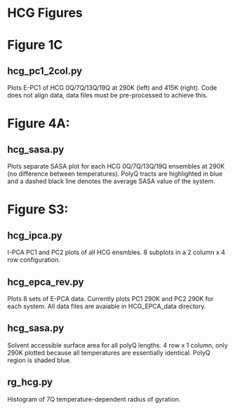 # HCG Figures

# Figure 1C
## hcg_pc1_2col.py
Plots E-PC1 of HCG 0Q/7Q/13Q/19Q at 290K (left) and 415K (right). Code does not align data, data files must be pre-processed to achieve this.  

# Figure 4A:
## hcg_sasa.py
Plots separate SASA plot for each HCG 0Q/7Q/13Q/19Q ensembles at 290K (no difference between temperatures). 
PolyQ tracts are highlighted in blue and a dashed black line denotes the average SASA value of the system.

# Figure S3:
## hcg_ipca.py
I-PCA PC1 and PC2 plots of all HCG ensmbles. 8 subplots in a 2 column x 4 row configuration.

## hcg_epca_rev.py

Plots 8 sets of E-PCA data. Currently plots PC1 290K and PC2 290K for each system. All data files are avaiable in HCG_EPCA_data directory.

## hcg_sasa.py
Solvent accessible surface area for all polyQ lengths. 4 row x 1 column, only 290K plotted because all temperatures are essentially identical. 
PolyQ region is shaded blue.


## rg_hcg.py
Histogram of 7Q temperature-dependent radius of gyration. 
